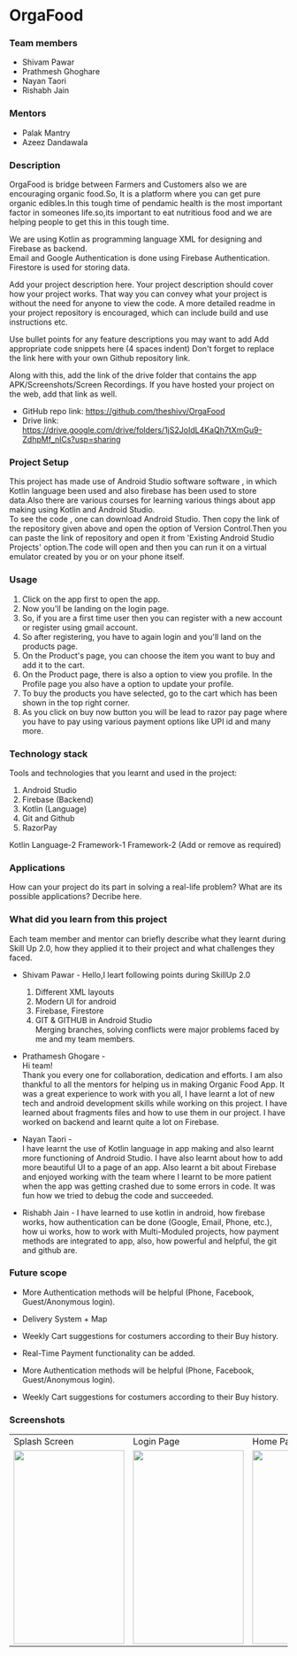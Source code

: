 # **OrgaFood**

### **Team members**
* Shivam Pawar
* Prathmesh Ghoghare
* Nayan Taori
* Rishabh Jain
 
### **Mentors**
* Palak Mantry
* Azeez Dandawala

### **Description**  
OrgaFood is bridge between Farmers and Customers also we are encouraging organic food.So, It is a platform where you can get pure organic edibles.In this tough time of pendamic health is the most important factor in someones life.so,its important to eat nutritious food and we are helping people to get this in this tough time.  

We are using Kotlin as programming language XML for designing and Firebase as backend.  
Email and Google Authentication is done using Firebase Authentication.  
Firestore is  used for storing data.

Add your project description here. Your project description should cover how your project works. That way you can convey what your project is without the need for anyone to view the code. A more detailed readme in your project repository is encouraged, which can include build and use instructions etc.

Use bullet points for any feature descriptions you may want to add
    Add appropriate code snippets here (4 spaces indent)
Don't forget to replace the link here with your own Github repository link.

Along with this, add the link of the drive folder that contains the app APK/Screenshots/Screen Recordings. If you have hosted your project on the web, add that link as well.

* GitHub repo link: https://github.com/theshivv/OrgaFood
* Drive link: https://drive.google.com/drive/folders/1jS2JoIdL4KaQh7tXmGu9-ZdhpMf_nlCs?usp=sharing

### **Project Setup**  
This project has made use of Android Studio software software , in which Kotlin language been used and also firebase has been used to store data.Also there are various courses for learning various things about app making using Kotlin and Android Studio.  
To see the code , one can download Android Studio. Then copy the link of the repository given above and open the option of Version Control.Then you can paste the link of repository and open it from 'Existing Android Studio Projects' option.The code will open and then you can run it on a virtual emulator created by you or on your phone itself.

### **Usage**
1. Click on the app first to open the app.
2. Now you'll be landing on the login page.
3. So, if you are a first time user then you can register with a new account or register using gmail account.
4. So after registering, you have to again login and you'll land on the products page.
5. On the Product's page, you can choose the item you want to buy and add it to the cart.
6. On the Product page, there is also a option to view you profile. In the Profile page you also have a option to update your profile.
7. To buy the products you have selected, go to the cart which has been shown in the top right corner.
8. As you click on buy now button you will be lead to razor pay page where you have to pay using various payment options like UPI id and many more. 

### **Technology stack**
Tools and technologies that you learnt and used in the project:
1. Android Studio 
2. Firebase (Backend)
3. Kotlin (Language)
4. Git and Github
5. RazorPay

Kotlin
Language-2
Framework-1
Framework-2 (Add or remove as required)

### **Applications**
How can your project do its part in solving a real-life problem? What are its possible applications? Decribe here.

### **What did you learn from this project**
Each team member and mentor can briefly describe what they learnt during Skill Up 2.0, how they applied it to their project and what challenges they faced.

* Shivam Pawar - 
Hello,I leart following points during SkillUp 2.0  
   1. Different XML layouts   
   2. Modern UI for android   
   3. Firebase, Firestore  
   4. GIT & GITHUB in Android Studio  
Merging branches, solving conflicts were major problems faced by me and my team members.   

* Prathamesh Ghogare -  
Hi team!  
Thank you every one for collaboration, dedication and efforts. I am also thankful to all the mentors for helping us in making Organic Food App. It was a great experience to work with you all, I have learnt a lot of new tech and android development skills while working on this project. I have learned about fragments files and how to use them in our project. I have worked on backend and learnt quite a lot on Firebase.

* Nayan Taori -  
 I have learnt the use of Kotlin language in app making and also learnt more functioning of Android Studio. I have also learnt about how to add more beautiful UI to a page of an app. Also learnt a bit about Firebase and enjoyed working with the team where I learnt to be more patient when the app was getting crashed due to some errors in code. It was fun how we tried to debug the code and succeeded.

* Rishabh Jain - 
 I have learned to use kotlin in android, how firebase works, how authentication can be done (Google, Email, Phone, etc.), how ui works, how to work with Multi-Moduled projects, how payment methods are integrated to app, also, how powerful and helpful, the git and github are.

### **Future scope**

* More Authentication methods will be helpful (Phone, Facebook, Guest/Anonymous login).  
  
* Delivery System + Map   

* Weekly Cart suggestions for costumers according to their Buy history.  

* Real-Time Payment functionality can be added.  
  
* More Authentication methods will be helpful (Phone, Facebook, Guest/Anonymous login).

   
* Weekly Cart suggestions for costumers according to their Buy history. 
  
### **Screenshots**
<table>
  <tr>
    <td>Splash Screen</td>
    <td>Login Page</td>
    <td>Home Page</td>
    <td>Product Page</td>
    <td>Cart Page</td>
  </tr>
  <tr>
    <td> <img src="https://drive.google.com/uc?export=view&id=1NPmreuIgO2VOyTIvcYR5KGpxyYZOuagj" width="200" height="350"></td>
    <td> <img src="https://drive.google.com/uc?export=view&id=1dnHzuWErfdvidAU3fH6Q5cVqYNl7OLu4" width="200" height="350"></td>
    <td> <img src="https://drive.google.com/uc?export=view&id=1mmOPf2uGsz-gr9aZ7kA-OtGo70ZnGzvB" width="200" height="350"></td>
    <td> <img src="https://drive.google.com/uc?export=view&id=1GXaaw-cEOeUsIIjiLmggSvXNHKT2wALG" width="200" height="350"></td>
    <td> <img src="https://drive.google.com/uc?export=view&id=1o2Gm0W7qpyo9iBXT3KhGOpjSN5Mqz9V2" width="200" height="350"></td>
  </tr>
</table>
